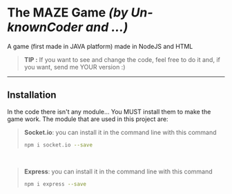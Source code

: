 # The MAZE Game _(by Un-knownCoder and ...)_
A game (first made in JAVA platform) made in NodeJS and HTML
> **TIP :**  If you want to see and change the code, feel free to do it and, if you want, send me YOUR version :)

------------------------------------------------
## Installation
In the code there isn't any module... You MUST install them to make the game work.
The module that are used in this project are:
<br>

>**Socket.io**: you can install it in the command line with this command
>```bash
>npm i socket.io --save
>```
<br>


>**Express**: you can install it in the command line with this command
>```bash
>npm i express --save
>```
